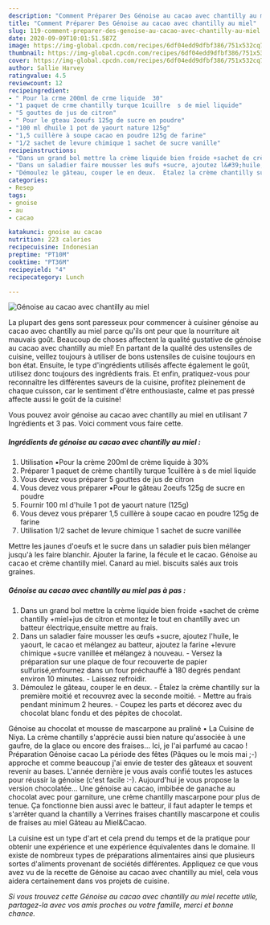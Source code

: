 ```yaml
---
description: "Comment Préparer Des Génoise au cacao avec chantilly au miel"
title: "Comment Préparer Des Génoise au cacao avec chantilly au miel"
slug: 119-comment-preparer-des-genoise-au-cacao-avec-chantilly-au-miel
date: 2020-09-09T10:01:51.587Z
image: https://img-global.cpcdn.com/recipes/6df04edd9dfbf386/751x532cq70/genoise-au-cacao-avec-chantilly-au-miel-photo-principale-de-la-recette.jpg
thumbnail: https://img-global.cpcdn.com/recipes/6df04edd9dfbf386/751x532cq70/genoise-au-cacao-avec-chantilly-au-miel-photo-principale-de-la-recette.jpg
cover: https://img-global.cpcdn.com/recipes/6df04edd9dfbf386/751x532cq70/genoise-au-cacao-avec-chantilly-au-miel-photo-principale-de-la-recette.jpg
author: Sallie Harvey
ratingvalue: 4.5
reviewcount: 12
recipeingredient:
- " Pour la crme 200ml de crme liquide  30"
- "1 paquet de crme chantilly turque 1cuillre  s de miel liquide"
- "5 gouttes de jus de citron"
- " Pour le gteau 2oeufs 125g de sucre en poudre"
- "100 ml dhuile 1 pot de yaourt nature 125g"
- "1,5 cuillère à soupe cacao en poudre 125g de farine"
- "1/2 sachet de levure chimique 1 sachet de sucre vanille"
recipeinstructions:
- "Dans un grand bol mettre la crème liquide bien froide +sachet de crème chantilly +miel+jus de citron et montez le tout en chantilly avec un batteur électrique,ensuite mettre au frais."
- "Dans un saladier faire mousser les œufs +sucre, ajoutez l&#39;huile, le yaourt, le cacao et mélangez au batteur, ajoutez la farine +levure chimique +sucre vanillée et mélangez à nouveau. Versez la préparation sur une plaque de four recouverte de papier sulfurisé,enfournez dans un four préchauffé à 180 degrés pendant environ 10 minutes. Laissez refroidir."
- "Démoulez le gâteau, couper le en deux.  Étalez la crème chantilly sur la première moitié et recouvrez avec la seconde moitié. Mettre au frais pendant minimum 2 heures. Coupez les parts et décorez avec du chocolat blanc fondu et des pépites de chocolat."
categories:
- Resep
tags:
- gnoise
- au
- cacao

katakunci: gnoise au cacao 
nutrition: 223 calories
recipecuisine: Indonesian
preptime: "PT10M"
cooktime: "PT36M"
recipeyield: "4"
recipecategory: Lunch

---
```



![Génoise au cacao avec chantilly au miel](https://img-global.cpcdn.com/recipes/6df04edd9dfbf386/751x532cq70/genoise-au-cacao-avec-chantilly-au-miel-photo-principale-de-la-recette.jpg)

La plupart des gens sont paresseux pour commencer à cuisiner génoise au cacao avec chantilly au miel parce qu'ils ont peur que la nourriture ait mauvais goût. Beaucoup de choses affectent la qualité gustative de génoise au cacao avec chantilly au miel! En partant de la qualité des ustensiles de cuisine, veillez toujours à utiliser de bons ustensiles de cuisine toujours en bon état. Ensuite, le type d'ingrédients utilisés affecte également le goût, utilisez donc toujours des ingrédients frais. Et enfin, pratiquez-vous pour reconnaître les différentes saveurs de la cuisine, profitez pleinement de chaque cuisson, car le sentiment d'être enthousiaste, calme et pas pressé affecte aussi le goût de la cuisine!

<!--inarticleads1-->

Vous pouvez avoir génoise au cacao avec chantilly au miel en utilisant 7 Ingrédients et 3 pas. Voici comment vous faire cette.

##### Ingrédients de génoise au cacao avec chantilly au miel :

1. Utilisation  ▪️Pour la crème 200ml de crème liquide à 30%
1. Préparer 1 paquet de crème chantilly turque 1cuillère à s de miel liquide
1. Vous devez vous préparer 5 gouttes de jus de citron
1. Vous devez vous préparer  ▪️Pour le gâteau 2oeufs 125g de sucre en poudre
1. Fournir 100 ml d&#39;huile 1 pot de yaourt nature (125g)
1. Vous devez vous préparer 1,5 cuillère à soupe cacao en poudre 125g de farine
1. Utilisation 1/2 sachet de levure chimique 1 sachet de sucre vanillée


Mettre les jaunes d&#39;oeufs et le sucre dans un saladier puis bien mélanger jusqu&#39;à les faire blanchir. Ajouter la farine, la fécule et le cacao. Génoise au cacao et crème chantilly miel. Canard au miel. biscuits salés aux trois graines. 

<!--inarticleads2-->

##### Génoise au cacao avec chantilly au miel pas à pas :

1. Dans un grand bol mettre la crème liquide bien froide +sachet de crème chantilly +miel+jus de citron et montez le tout en chantilly avec un batteur électrique,ensuite mettre au frais.
1. Dans un saladier faire mousser les œufs +sucre, ajoutez l&#39;huile, le yaourt, le cacao et mélangez au batteur, ajoutez la farine +levure chimique +sucre vanillée et mélangez à nouveau. - Versez la préparation sur une plaque de four recouverte de papier sulfurisé,enfournez dans un four préchauffé à 180 degrés pendant environ 10 minutes. - Laissez refroidir.
1. Démoulez le gâteau, couper le en deux.  - Étalez la crème chantilly sur la première moitié et recouvrez avec la seconde moitié. - Mettre au frais pendant minimum 2 heures. - Coupez les parts et décorez avec du chocolat blanc fondu et des pépites de chocolat.


Génoise au chocolat et mousse de mascarpone au praliné • La Cuisine de Niya. La crème chantilly s&#39;apprécie aussi bien nature qu&#39;associée à une gaufre, de la glace ou encore des fraises… Ici, je l&#39;ai parfumé au cacao ! Préparation  Génoise cacao La période des fêtes (Pâques ou le mois mai ;-) approche et comme beaucoup j&#39;ai envie de tester des gâteaux et souvent revenir au bases. L&#39;année dernière je vous avais confié toutes les astuces pour réussir la génoise (c&#39;est facile :-). Aujourd&#39;hui je vous propose la version chocolatée… Une génoise au cacao, imbibée de ganache au chocolat avec pour garniture, une crème chantilly mascarpone pour plus de tenue. Ça fonctionne bien aussi avec le batteur, il faut adapter le temps et s&#39;arrêter quand la chantilly a Verrines fraises chantilly mascarpone et coulis de fraises au miel  Gâteau au Miel&amp;Cacao. 

<!--inarticleads1-->

<p>
La cuisine est un type d'art et cela prend du temps et de la pratique pour obtenir une expérience et une expérience équivalentes dans le domaine. Il existe de nombreux types de préparations alimentaires ainsi que plusieurs sortes d'aliments provenant de sociétés différentes. Appliquez ce que vous avez vu de la recette de Génoise au cacao avec chantilly au miel, cela vous aidera certainement dans vos projets de cuisine.
</p>

<p>
<i>Si vous trouvez cette Génoise au cacao avec chantilly au miel recette utile, partagez-la avec vos amis proches ou votre famille, merci et bonne chance.</i>
</p>
